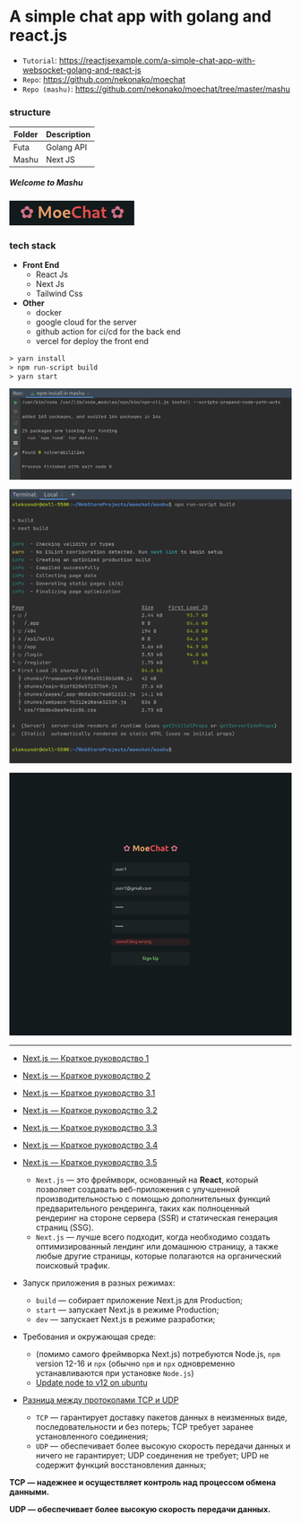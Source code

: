# A simple chat app with golang and react.js

* `Tutorial`: https://reactjsexample.com/a-simple-chat-app-with-websocket-golang-and-react-js
* `Repo`: https://github.com/nekonako/moechat
* `Repo (mashu)`: https://github.com/nekonako/moechat/tree/master/mashu

### structure

| Folder      | Description |
| ----------- | ----------- |
| Futa        | Golang API  |
| Mashu       | Next JS     |

##### Welcome to Mashu

![moechat.png](moechat.png)

### tech stack
+ **Front End**
  - React Js
  - Next Js
  - Tailwind Css
+ **Other**
  - docker
  - google cloud for the server
  - github action for ci/cd for the back end
  - vercel for deploy the front end

```shell script
> yarn install
> npm run-script build
> yarn start
```

![Screenshot-2.png](screenshot_2.png)

![Screenshot-3.png](screenshot_3.png)

![Screenshot-1.png](screenshot_1.png)


---

* [Next.js — Краткое руководство 1](https://pxstudio.pw/blog/chto-takoe-next-js-i-dlya-chego-on-nuzhen)
* [Next.js — Краткое руководство 2](https://pxstudio.pw/blog/poluchenie-dannyh-v-next-js)
* [Next.js — Краткое руководство 3.1](https://nextjs.org/docs)
* [Next.js — Краткое руководство 3.2](https://nextjs.org/docs/getting-started)
* [Next.js — Краткое руководство 3.3](https://nextjs.org/learn/basics/create-nextjs-app/setup)
* [Next.js — Краткое руководство 3.4](https://nextjs.org/docs/api-reference/cli)
* [Next.js — Краткое руководство 3.5](https://nextjs.org/learn/basics/create-nextjs-app)
  * `Next.js` — это фреймворк, основанный на **React**, который позволяет создавать веб-приложения с улучшенной производительностью с помощью дополнительных функций предварительного рендеринга, таких как полноценный рендеринг на стороне сервера (SSR) и статическая генерация страниц (SSG).
  * `Next.js` — лучше всего подходит, когда необходимо создать оптимизированный лендинг или домашнюю страницу, а также любые другие страницы, которые полагаются на органический поисковый трафик.
* Запуск приложения в разных режимах:
  * `build` — собирает приложение Next.js для Production;
  * `start` — запускает Next.js в режиме Production;
  * `dev` — запускает Next.js в режиме разработки;
* Требования и окружающая среде:
  * (помимо самого фреймворка Next.js) потребуются Node.js, `npm` version 12-16 и `npx` (обычно `npm` и `npx` одновременно устанавливаются при установке `Node.js`)
  * [Update node to v12 on ubuntu](https://stackoverflow.com/questions/60679889/update-node-to-v12-on-ubuntu)

* [Разница между протоколами TCP и UDP](http://pyatilistnik.org/chem-otlichaetsya-protokol-tcp-ot-udp)
  * `TCP` — гарантирует доставку пакетов данных в неизменных виде, последовательности и без потерь; TCP требует заранее установленного соединения;
  * `UDP` — обеспечивает более высокую скорость передачи данных и ничего не гарантирует; UDP соединения не требует; UPD не содержит функций восстановления данных;

**TCP — надежнее и осуществляет контроль над процессом обмена данными.**

**UDP — обеспечивает более высокую скорость передачи данных.**

